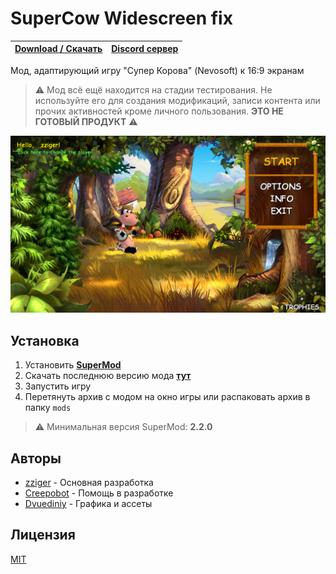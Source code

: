 # SuperCow Widescreen fix

| [**Download / Скачать**](https://github.com/zziger/supercow-widescreen-fix/archive/refs/heads/master.zip) | [**Discord сервер**](https://discord.supercow.community) |
|-------------------------------------------------------------------------------------------------------|-----------------------------------------------------|

Мод, адаптирующий игру "Супер Корова" (Nevosoft) к 16:9 экранам
> ⚠️ Мод всё ещё находится на стадии тестирования. Не используйте его для создания модификаций, записи контента или прочих активностей кроме личного пользования. **ЭТО НЕ ГОТОВЫЙ ПРОДУКТ** ⚠️

![screenshot](.github/screenshot.png)

## Установка <a id='install'></a>

1. Установить [**SuperMod**](https://github.com/zziger/supercow-mod#readme)
2. Скачать последнюю версию мода [**тут**](https://github.com/zziger/supercow-widescreen-fix/archive/refs/heads/master.zip)
3. Запустить игру
4. Перетянуть архив с модом на окно игры или распаковать архив в папку `mods`

> ⚠️ Минимальная версия SuperMod: **2.2.0**

## Авторы

- [zziger](https://github.com/zziger) - Основная разработка
- [Creepobot](https://github.com/creepobot) - Помощь в разработке
- [Dvuediniy](https://discordapp.com/users/784466681749307462) - Графика и ассеты

## Лицензия

[MIT](LICENSE)
